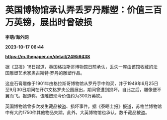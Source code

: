 # 英国博物馆承认弄丢罗丹雕塑：价值三百万英镑，展出时曾破损
**李萌/海外网**

**2023-10-17 06:44**

**https://m.thepaper.cn/detail/24959438**

据《卫报》16日报道，英国格拉斯哥博物馆日前承认，丢失一座由该馆收藏的法国雕塑艺术家奥古斯特·罗丹的雕塑作品。

这座石膏雕像于1901年由格拉斯哥博物馆从罗丹手中购买，并于1949年6月25日至9月30日期间在开尔文格罗夫公园展出，期间曾遭到损坏。自此之后，雕像便不翼而飞。报道称，该雕塑现今价值约为300万英镑。

英国博物馆曾多次发生藏品被盗、损坏事件。据《泰晤士报》报道，苏格兰博物馆中有大约1750件其他物品失踪。此外，大英博物馆也承认，数千藏品被盗。